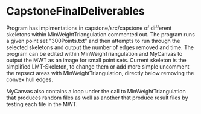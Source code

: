 # CapstoneFinalDeliverables
Program has implmentations in capstone/src/capstone of different skeletons within MinWeightTriangulation commented out. The program runs a given point set "300Points.txt" and then attempts to run through the selected skeletons and output the number of edges removed and time. The program can be edited within MinWeighTriangulation and MyCanvas to output the MWT as an image for small point sets. Current skeleton is the simplified LMT-Skeleton, to change them or add more simple uncomment the repsect areas with MinWeightTriangulation, directly below removing the convex hull edges.

MyCanvas also contains a loop under the call to MinWeightTriangulation that produces random files as well as another that produce result files by testing each file in the MWT.
